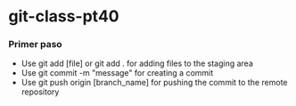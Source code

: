 # git-class-pt40

### Primer paso
- Use git add [file] or git add . for adding files to the staging area
- Use git commit -m "message" for creating a commit
- Use git push origin [branch_name] for pushing the commit to the remote repository